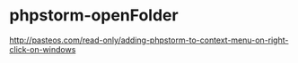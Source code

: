 # phpstorm-openFolder
http://pasteos.com/read-only/adding-phpstorm-to-context-menu-on-right-click-on-windows
